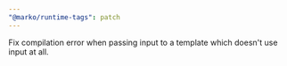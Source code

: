 ```yaml
---
"@marko/runtime-tags": patch
---
```


Fix compilation error when passing input to a template which doesn't use input at all.
